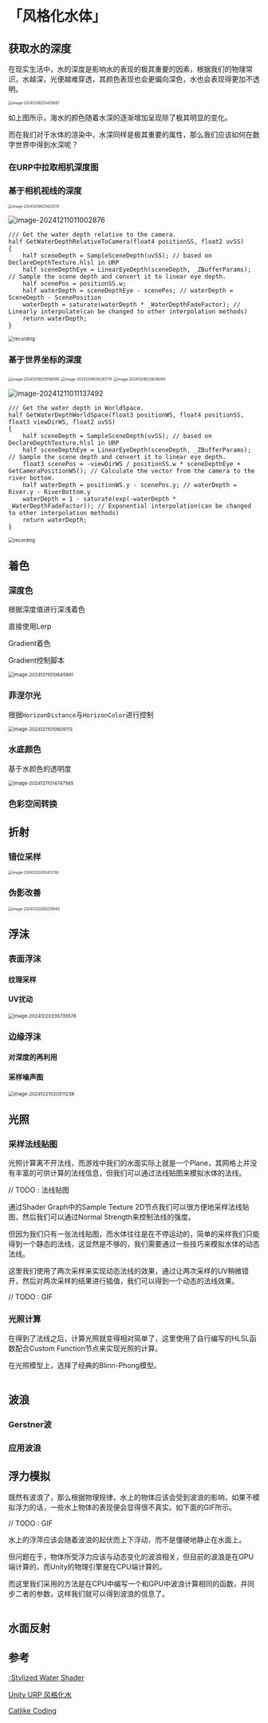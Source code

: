 ﻿# 「风格化水体」

## 获取水的深度

在现实生活中，水的深度是影响水的表现的极其重要的因素，根据我们的物理常识，水越深，光便越难穿透，其颜色表现也会更偏向深色，水也会表现得更加不透明。

<img src="https://hmxs-1315810738.cos.ap-shanghai.myqcloud.com/img/202412082334930.png" alt="image-20241208233435687" style="zoom: 50%;" />

如上图所示，海水的颜色随着水深的逐渐增加呈现除了极其明显的变化。

而在我们对于水体的渲染中，水深同样是极其重要的属性，那么我们应该如何在数字世界中得到水深呢？

### 在URP中拉取相机深度图



### 基于相机视线的深度

<img src="https://hmxs-1315810738.cos.ap-shanghai.myqcloud.com/img/202412090254588.png" alt="image-20241209025422513" style="zoom:50%;" />



![image-20241211011002876](https://hmxs-1315810738.cos.ap-shanghai.myqcloud.com/img/202412110110928.png)



```hlsl
/// Get the water depth relative to the camera.
half GetWaterDepthRelativeToCamera(float4 positionSS, float2 uvSS)
{
    half sceneDepth = SampleSceneDepth(uvSS); // based on DeclareDepthTexture.hlsl in URP
    half sceneDepthEye = LinearEyeDepth(sceneDepth, _ZBufferParams); // Sample the scene depth and convert it to linear eye depth.
    half scenePos = positionSS.w;
    half waterDepth = sceneDepthEye - scenePos; // waterDepth = SceneDepth - ScenePosition
    waterDepth = saturate(waterDepth * _WaterDepthFadeFactor); // Linearly interpolate(can be changed to other interpolation methods)
    return waterDepth;
}
```



<img src="https://hmxs-1315810738.cos.ap-shanghai.myqcloud.com/img/202412110025975.gif" alt="recording" style="zoom: 67%;" />



### 基于世界坐标的深度

<img src="https://hmxs-1315810738.cos.ap-shanghai.myqcloud.com/img/202412090255657.png" alt="image-20241209025556595" style="zoom:50%;" />



<img src="https://hmxs-1315810738.cos.ap-shanghai.myqcloud.com/img/202412090302839.png" alt="image-20241209030241779" style="zoom:50%;" />



<img src="https://hmxs-1315810738.cos.ap-shanghai.myqcloud.com/img/202412090236365.png" alt="image-20241209023639294" style="zoom:50%;" />



![image-20241211011137492](https://hmxs-1315810738.cos.ap-shanghai.myqcloud.com/img/202412110111589.png)



```hlsl
/// Get the water depth in WorldSpace.
half GetWaterDepthWorldSpace(float3 positionWS, float4 positionSS, float3 viewDirWS, float2 uvSS)
{
    half sceneDepth = SampleSceneDepth(uvSS); // based on DeclareDepthTexture.hlsl in URP
    half sceneDepthEye = LinearEyeDepth(sceneDepth, _ZBufferParams); // Sample the scene depth and convert it to linear eye depth.
    float3 scenePos = -viewDirWS / positionSS.w * sceneDepthEye + GetCameraPositionWS(); // Calculate the vector from the camera to the river bottom.
    half waterDepth = positionWS.y - scenePos.y; // waterDepth = River.y - RiverBottom.y
    waterDepth = 1 - saturate(exp(-waterDepth * _WaterDepthFadeFactor)); // Exponential interpolation(can be changed to other interpolation methods)
    return waterDepth;
}
```



<img src="https://hmxs-1315810738.cos.ap-shanghai.myqcloud.com/img/202412110027759.gif" alt="recording" style="zoom:67%;" />





## 着色

### 深度色

根据深度值进行深浅着色

直接使用Lerp

Gradient着色

Gradient控制脚本



<img src="https://hmxs-1315810738.cos.ap-shanghai.myqcloud.com/img/202412110106112.png" alt="image-20241211010645991" style="zoom:67%;" />



### 菲涅尔光



根据`HorizonDistance`与`HorizonColor`进行控制

<img src="https://hmxs-1315810738.cos.ap-shanghai.myqcloud.com/img/202412110108231.png" alt="image-20241211010809113" style="zoom: 67%;" />



### 水底颜色

基于水颜色的透明度

<img src="https://hmxs-1315810738.cos.ap-shanghai.myqcloud.com/img/202412110147709.png" alt="image-20241211014747565" style="zoom:67%;" />

### 色彩空间转换



## 折射

### 错位采样



<img src="https://hmxs-1315810738.cos.ap-shanghai.myqcloud.com/img/202412202004065.png" alt="image-20241220200412792" style="zoom: 50%;" />



### 伪影改善



<img src="https://hmxs-1315810738.cos.ap-shanghai.myqcloud.com/img/202412202002345.png" alt="image-20241220200229042" style="zoom:50%;" />



## 浮沫

### 表面浮沫

#### 纹理采样

#### UV扰动

<img src="https://hmxs-1315810738.cos.ap-shanghai.myqcloud.com/img/202412202357790.png" alt="image-20241220235735578" style="zoom: 67%;" />

### 边缘浮沫

#### 对深度的再利用

#### 采样噪声图



<img src="https://hmxs-1315810738.cos.ap-shanghai.myqcloud.com/img/202412210203419.png" alt="image-20241221020311238" style="zoom: 67%;" />

## 光照

### 采样法线贴图

光照计算离不开法线，而游戏中我们的水面实际上就是一个Plane，其网格上并没有丰富的可供计算的法线信息，但我们可以通过法线贴图来模拟水体的法线。

// TODO : 法线贴图

通过Shader Graph中的Sample Texture 2D节点我们可以很方便地采样法线贴图，然后我们可以通过Normal Strength来控制法线的强度。

但因为我们只有一张法线贴图，而水体往往是在不停运动的，简单的采样我们只能得到一个静态的法线，这显然是不够的，我们需要通过一些技巧来模拟水体的动态法线。

这里我们使用了两次采样来实现动态法线的效果，通过让两次采样的UV稍微错开，然后对两次采样的结果进行插值，我们可以得到一个动态的法线效果。

// TODO : GIF

### 光照计算

在得到了法线之后，计算光照就变得相对简单了，这里使用了自行编写的HLSL函数配合Custom Function节点来实现光照的计算。

在光照模型上，选择了经典的Blinn-Phong模型。

```hlsl

```

## 波浪

### Gerstner波

### 应用波浪

## 浮力模拟

既然有波浪了，那么根据物理规律，水上的物体应该会受到波浪的影响，如果不模拟浮力的话，一些水上物体的表现便会显得很不真实。如下面的GIF所示。

// TODO : GIF

水上的浮萍应该会随着波浪的起伏而上下浮动，而不是僵硬地静止在水面上。

但问题在于，物体所受浮力应该与动态变化的波浪相关，但目前的波浪是在GPU端计算的，而Unity的物理引擎是在CPU端计算的。

而这里我们采用的方法是在CPU中编写一个和GPU中波浪计算相同的函数，并同步二者的参数，这样我们就可以得到波浪的信息了。

```c#

```



## 水面反射



## 参考

[💧Stylized Water Shader](https://ameye.dev/notes/stylized-water-shader/)

[Unity URP 风格化水](http://chenglixue.top/?p=45#toc-head-3)

[Catlike Coding](https://catlikecoding.com/unity/tutorials/flow/)
